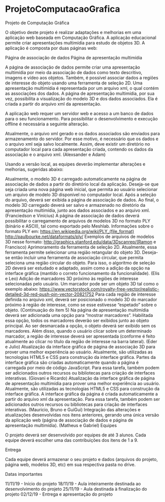 # ProjetoComputacaoGrafica
Projeto de Computação Gráfica

O objetivo deste projeto é realizar adaptações e melhorias em uma aplicação web baseada em Computação Gráfica. A aplicação educacional permite criar apresentações multimídia para estudo de objetos 3D. A aplicação é composta por duas páginas web:

Página de associação de dados
Página de apresentação multimídia

A página de associação de dados permite criar uma apresentação multimídia por meio da associação de dados como texto descritivo, imagens e vídeo aos objetos. Também, é possível associar dados a regiões de interesse do objeto usando uma ferramenta de seleção 2D. Uma apresentação multimídia é representada por um arquivo xml, o qual contém as associações dos dados. A página de apresentação multimídia, por sua vez, possibilita a visualização do modelo 3D e dos dados associados. Ela é criada a partir do arquivo xml da apresentação.

A aplicação web requer um servidor web e acesso a um banco de dados para o seu funcionamento. Para possibilitar o desenvolvimento e execução offline é necessária a seguinte alteração.

Atualmente, o arquivo xml gerado e os dados associados são enviados para armazenamento do servidor. Por esse motivo, é necessário que os dados e o arquivo xml seja salvo localmente. Assim, deve existir um diretório no computador local para cada apresentação criada, contendo os dados da associação e o arquivo xml. (Alexsander e Adam)

Usando a versão local, as equipes deverão implementar alterações e melhorias, sugeridas abaixo:

Atualmente, o modelo 3D é carregado automaticamente  na página de associação de dados a partir do diretório local da aplicação. Deseja-se que seja criada uma nova página web inicial, que permita ao usuário selecionar um arquivo de modelo 3D disponível no computador local. Após a seleção do arquivo, deverá ser exibida a página de associação de dados. Ao final, o  modelo 3D carregado deverá ser salvo e armazenado no diretório da apresentação multimídia, junto aos dados associados e ao arquivo xml. (Franciedson e Vinícius)
A página de associação de dados deverá possibilitar o carregamento de arquivos de modelos 3D no formato PLY (binário e ASCII), tal como exportado pelo Meshlab. Informações sobre o formato PLY em:
https://en.wikipedia.org/wiki/PLY_(file_format)
http://paulbourke.net/dataformats/ply/
Exemplos de arquivos de modelos 3D nesse formato:
http://graphics.stanford.edu/data/3Dscanrep/(Ramon e Francisco)
Aprimoramento da ferramenta de seleção 2D. Atualmente, essa ferramenta permite selecionar uma região retangular do objeto 3D. Deseja-se então incluir uma ferramenta de associação circular, que permita seleciona uma região circular do objeto. Para isso, o algoritmo de seleção 2D deverá ser estudado e adaptado, assim como a adição da opção na interface gráfica (mantido o correto funcionamento da funcionalidade).   (Elis e Leo)
Adição de marcadores 3D próximo às regiões de interesse selecionadas pelo usuário. Um marcador pode ser um objeto 3D tal como o exemplo abaixo:
https://www.vectorstock.com/royalty-free-vector/realistic-detailed-3d-red-push-pin-vector-20821752
Para cada região de interesse definida no arquivo xml, deverá ser posicionado o modelo 3D do marcador próximo à região de interesse, como se esse estivesse “espetado” sobre o objeto. 
(Continuação do item 5) Na página de apresentação multimídia deverá ser adicionada uma opção para “mostrar marcadores”. Habilitada essa opção, todos os marcadores deverão ser exibidos junto ao objeto principal. Ao ser desmarcada a opção, o objeto deverá ser exibido sem os marcadores. Além disso, quando o usuário clicar sobre um determinado marcador, a região de interesse deverá ser apresentada (conforme é feito atualmente ao clicar no título da região de interesse na barra lateral). (Eder e Julio)
Atualização da interface gráfica de página de associação 3D para prover uma melhor experiência ao usuário. Atualmente, são utilizadas as tecnologias HTML5 e CSS para construção da interface gráfica. Partes da interface gráfica são criadas automaticamente quando a página é carregada por meio de código JavaScript. Para essa tarefa, também podem ser adicionados outros recursos ou bibliotecas para criação de interfaces interativas. (Giovani e Ricardo)
Atualização da interface gráfica de página de apresentação multimídia para prover uma melhor experiência ao usuário. Atualmente, são utilizadas as tecnologias HTML5 e CSS para construção da interface gráfica. A interface gráfica da página é criada automaticamente a partir do arquivo xml da apresentação. Para essa tarefa, também podem ser adicionados outros recursos ou bibliotecas para criação de interfaces interativas. (Mauricio, Bruno e GuiGui)
Integração das alterações e atualizações desenvolvidas nos itens anteriores, gerando uma única versão da aplicação web (página de associação de dados e página de apresentação multimídia). (Matheus e Gabriel)
Equipes

O projeto deverá ser desenvolvido por equipes de até 3 alunos. Cada equipe deverá escolher uma das contribuições dos itens de 1 a 9.

Entrega

Cada equipe deverá armazenar o seu projeto e dados (arquivos do projeto, página web, modelos 3D, etc) em sua respectiva pasta no drive.

Datas importantes

11/11/19 - Início do projeto
18/11/19 - Aula inteiramente destinada ao desenvolvimento do projeto
25/11/19 - Aula destinada à finalização do projeto
02/12/19 - Entrega e apresentação do projeto
